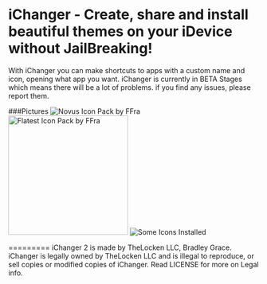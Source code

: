 iChanger - Create, share and install beautiful themes on your iDevice without JailBreaking!
=========
With iChanger you can make shortcuts to apps with a custom name and icon, opening what app you want.
iChanger is currently in BETA Stages which means there will be a lot of problems. if you find any issues, please report them.

###Pictures
<img src="http://www.lockenfiles.tk/git/novus10demo2.png" alt="Novus Icon Pack by FFra" width=""> <img src="http://www.lockenfiles.tk/git/flatestdemo3.png" alt="Flatest Icon Pack by FFra" width="240"> <img src="http://www.lockenfiles.tk/git/Demo1.png" alt="Some Icons Installed" width="">

<!-- /*
// Changer featured a full documented API to use by PRO users where you can make your own fully hosted app.
*/ -->
 
=========
iChanger 2 is made by TheLocken LLC, Bradley Grace.
iChanger is legally owned by TheLocken LLC and is illegal to reproduce, or sell copies or modified copies of iChanger. Read LICENSE for more on Legal info.
